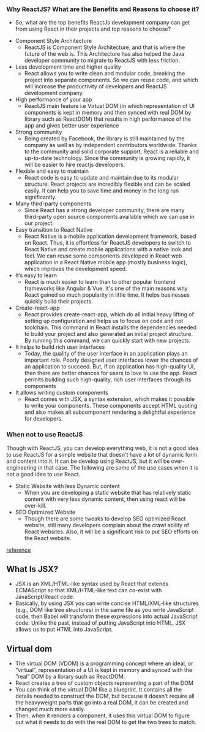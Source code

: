 
### Why ReactJS? What are the Benefits and Reasons to choose it?
 - So, what are the top benefits ReactJs development company can get from using React in their projects and top reasons to choose?
 
* Component Style Architecture 
  - ReactJS is Component Style Architecture, and that is where the future of the web is.
    This Architecture has also helped the Java developer community to migrate to ReactJS with less friction.
* Less development time and higher quality 
  - React allows you to write clean and modular code, breaking the project into separate components.
    So we can reuse code, and which will increase the productivity of developers and ReactJS development company.
* High performance of your app 
  -  ReactJS main feature i.e Virtual DOM (in which representation of UI components is kept in memory and then synced with real DOM by library such as ReactDOM)
  that results in high performance of the app and gives better user experience
* Strong community 
  -  Being created by Facebook, the library is still maintained by the company as well as by independent contributors worldwide.
  Thanks to the community and solid corporate support, React is a reliable and up-to-date technology. Since the community is growing rapidly, it will be easier to hire reactjs developers.
* Flexible and easy to maintain
  - React code is easy to update and maintain due to its modular structure.
  React projects are incredibly flexible and can be scaled easily. It can help you to save time and money in the long run significantly.
* Many third-party components
  - Since React has a strong developer community, there are many third-party open source components available which we can use in our project.
* Easy transition to React Native
  - React Native is a mobile application development framework, based on React.
    Thus, it is effortless for ReactJS developers to switch to React Native and create mobile applications with a native look and feel.
    We can reuse some components developed in React web application in a React Native mobile app (mostly business logic), which improves the development speed.
* It’s easy to learn
  - React is much easier to learn than to other popular frontend frameworks like Angular & Vue.
    It's one of the main reasons why React gained so much popularity in little time. It helps businesses quickly build their projects.
* Create-react-app
  - React provides create-react-app, which do all initial heavy lifting of setting up configuration and helps us to focus on code and not toolchain.
  This command in React installs the dependencies needed to build your project and also generated an initial project structure.
  By running this command, we can quickly start with new projects.
* It helps to build rich user interfaces
  -  Today, the quality of the user interface in an application plays an important role.
  Poorly designed user interfaces lower the chances of an application to succeed. But, if an application has high-quality UI, then there are better chances for users to love to use the app. React permits building such high-quality, rich user interfaces through its components
* It allows writing custom components
  -   React comes with JSX, a syntax extension, which makes it possible to write your components.
  These components accept HTML quoting and also makes all subcomponent rendering a delightful experience for developers.
  
  
### When not to use ReactJS
Though with ReactJS, you can develop everything web, it is not a good idea to use ReactJS for a simple website that doesn't have a lot of dynamic form and content into it. It can be develop using ReactJS, but it will be over-engineering in that case. The following are some of the use cases when it is not a good idea to use React.

* Static Website with less Dynamic content
  - When you are developing a static website that has relatively static content with very less dynamic content, then using  react will be over-kill.
* SEO Optimized Website
  - Though there are some tweaks to develop SEO optimized React website, still many developers complain about the crawl ability of React websites. Also, it will be a significant risk to put SEO efforts on the React website.

[reference](https://codetoart.com/blog/why-reactjs-reason-to-choose-for-your-next-project)


## What Is JSX?
* JSX is an XML/HTML-like syntax used by React that extends ECMAScript so that XML/HTML-like text can co-exist with JavaScript/React code. 
* Basically, by using JSX you can write concise HTML/XML-like structures (e.g., DOM like tree structures) in the same file as you write JavaScript code, then Babel will transform these expressions into actual JavaScript code. Unlike the past, instead of putting JavaScript into HTML, JSX allows us to put HTML into JavaScript.


## Virtual dom
* The virtual DOM (VDOM) is a programming concept where an ideal, or “virtual”, representation of a UI is kept in memory and synced with the “real” DOM by a library such as ReactDOM.
* React creates a tree of custom objects representing a part of the DOM
* You can think of the virtual DOM like a blueprint. It contains all the details needed to construct the DOM, but because it doesn't require all the heavyweight parts that go into a real DOM, it can be created and changed much more easily.
* Then, when it renders a component, it uses this virtual DOM to figure out what it needs to do with the real DOM to get the two trees to match.
